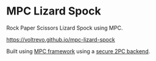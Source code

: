 # MPC Lizard Spock

Rock Paper Scissors Lizard Spock using MPC.

https://voltrevo.github.io/mpc-lizard-spock

Built using [MPC framework](https://mpc.pse.dev/apps/lizard-spock) using a
[secure 2PC backend](https://github.com/voltrevo/emp-wasm-backend).
